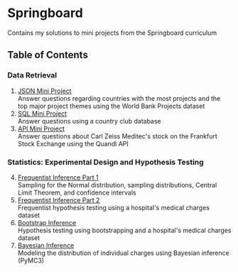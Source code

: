 # Springboard

Contains my solutions to mini projects from the Springboard curriculum

## Table of Contents

### Data Retrieval

1. [JSON Mini Project](https://github.com/jennyrhee/springboard/tree/master/json_mini_project)  
Answer questions regarding countries with the most projects and the top major project themes using the World Bank Projects dataset
2. [SQL Mini Project](https://github.com/jennyrhee/springboard/blob/master/sql_miniproject/sql_project.sql)  
Answer questions using a country club database
3. [API Mini Project](https://github.com/jennyrhee/springboard/blob/master/api_miniproject/api_data_wrangling_mini_project.ipynb)  
Answer questions about Carl Zeiss Meditec's stock on the Frankfurt Stock Exchange using the Quandl API

### Statistics: Experimental Design and Hypothesis Testing

4. [Frequentist Inference Part 1](https://github.com/jennyrhee/springboard/blob/master/frequentist_inference/frequentist_inference_1a.ipynb)  
   Sampling for the Normal distribution, sampling distributions, Central Limit Theorem, and confidence intervals
5. [Frequentist Inference Part 2](https://github.com/jennyrhee/springboard/blob/master/frequentist_inference/frequentist_inference_1b.ipynb)  
   Frequentist hypothesis testing using a hospital's medical charges dataset
6. [Bootstrap Inference](https://github.com/jennyrhee/springboard/blob/master/bootstrap_inference/bootstrap_inference.ipynb)  
   Hypothesis testing using bootstrapping and a hospital's medical charges dataset
7. [Bayesian Inference](https://github.com/jennyrhee/springboard/blob/master/bayesian_inference/bayesian_inference.ipynb)  
   Modeling the distribution of individual charges using Bayesian inference (PyMC3)
